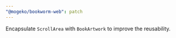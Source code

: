 ```yaml
---
"@mogeko/bookworm-web": patch
---
```


Encapsulate `ScrollArea` with `BookArtwork` to improve the reusability.
